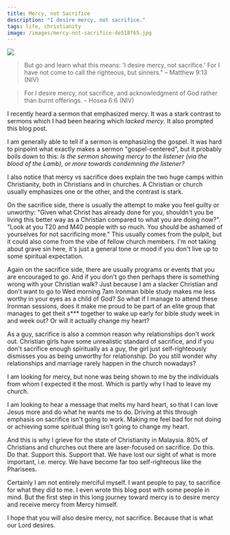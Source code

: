 ```yaml
---
title: Mercy, not Sacrifice
description: "I desire mercy, not sacrifice."
tags: life, christianity
image: /images/mercy-not-sacrifice-de518f65.jpg
---
```


<a href="/blog/mercy-not-sacrifice">
  <img src="/images/mercy-not-sacrifice.jpg"/>
</a>

<blockquote>But go and learn what this means: 'I desire mercy, not sacrifice.' For I have not come to call the righteous, but sinners." – Matthew 9:13 (NIV)</blockquote>

<blockquote>For I desire mercy, not sacrifice, and acknowledgment of God rather than burnt offerings. – Hosea 6:6 (NIV)</blockquote>

I recently heard a sermon that emphasized mercy. It was a stark contrast to sermons which I had been hearing which _lacked mercy_. It also prompted this blog post.

I am generally able to tell if a sermon is emphasizing the gospel. It was hard to pinpoint what exactly makes a sermon "gospel-centered", but it probably boils down to this: _Is the sermon showing mercy to the listener (via the blood of the Lamb), or more towards condemning the listener?_

I also notice that mercy vs sacrifice does explain the two huge camps within Christianity, both in Christians and in churches. A Christian or church usually emphasizes one or the other, and the contrast is stark.

On the sacrifice side, there is usually the attempt to make you feel guilty or unworthy: "Given what Christ has already done for you, shouldn't you be living this better way as a Christian compared to what you are doing now?". "Look at you T20 and M40 people with so much. You should be ashamed of yourselves for not sacrificing more." This usually comes from the pulpit, but it could also come from the vibe of fellow church members. I'm not taking about grave sin here, it's just a general tone or mood if you don't live up to some spiritual expectation.

Again on the sacrifice side, there are usually programs or events that you are encouraged to go. And if you don't go then perhaps there is something wrong with your Christian walk? Just because I am a slacker Christian and don't want to go to Wed morning 7am Ironman bible study makes me less worthy in your eyes as a child of God? So what if I manage to attend these Ironman sessions, does it make me proud to be part of an elite group that manages to get theit s*** together to wake up early for bible study week in and week out? Or will it actually change my heart?

As a guy, sacrifice is also a common reason why relationships don't work out. Christian girls have some unrealistic standard of sacrifice, and if you don't sacrifice enough spiritually as a guy, the girl just self-righteously dismisses you as being unworthy for relationship. Do you still wonder why relationships and marriage rarely happen in the church nowadays?

I am looking for mercy, but none was being shown to me by the individuals from whom I expected it the most. Which is partly why I had to leave my church.

I am looking to hear a message that melts my hard heart, so that I can love Jesus more and do what he wants me to do. Driving at this through emphasis on sacrifice isn't going to work. Making me feel bad for not doing or achieving some spiritual thing isn't going to change my heart.

And this is why I grieve for the state of Christianity in Malaysia. 80% of Christians and churches out there are laser-focused on sacrifice. Do this. Do that. Support this. Support that. We have lost our sight of what is more important, i.e. mercy. We have become far too self-righteous like the Pharisees.

Certainly I am not entirely merciful myself. I want people to pay, to sacrifice for what they did to me. I even wrote this blog post with some people in mind. But the first step in this long journey toward mercy is to desire mercy and receive mercy from Mercy himself.

I hope that you will also desire mercy, not sacrifice. Because that is what our Lord desires.
